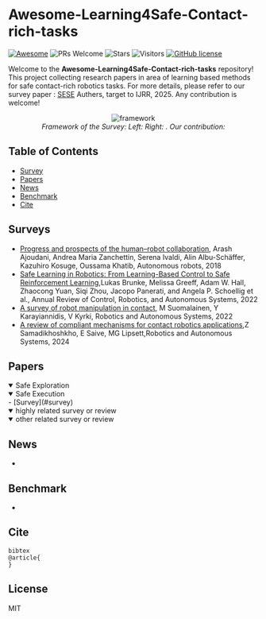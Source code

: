 # Awesome-Learning4Safe-Contact-rich-tasks
[![Awesome](https://cdn.rawgit.com/sindresorhus/awesome/d7305f38d29fed78fa85652e3a63e154dd8e8829/media/badge.svg)](https://github.com/sindresorhus/awesome)
![PRs Welcome](https://img.shields.io/badge/PRs-Welcome-green) 
![Stars](https://img.shields.io/github/stars/jack-sherman01/Awesome-Learning4Safe-Contact-rich-tasks)
![Visitors](https://api.visitorbadge.io/api/visitors?path=https%3A%2F%2Fgithub.com%2Funiversea%2FAwesome-Learning4Safe-Contact-rich-tasks.git&label=Visitors&countColor=%2337d67a&style=flat&labelStyle=none)
[![GitHub license](https://img.shields.io/github/license/universea/Awesome-AI-Scientist-Papers)](https://github.com/jack-sherman01/Awesome-Learning4Safe-Contact-rich-tasks/blob/main/LICENSE)

Welcome to the **Awesome-Learning4Safe-Contact-rich-tasks** repository! This project collecting research papers in area of learning based methods for safe contact-rich robotics tasks. For more details, please refer to our survey paper : [SESE](https://scholar.google.com/) Authers, target to IJRR, 2025. Any contribution is welcome!

<p align="center">
  <img src="docs/images/framework.jpg" alt="framework">
  <br>
  <em>Framework of the Survey: Left: Right: . Our contribution: </em>

</p>

## Table of Contents
- [Survey](#survey)
- [Papers](#papers)
- [News](#news)
- [Benchmark](#benchmark)
- [Cite](#cite)

## Surveys
- [Progress and prospects of the human–robot collaboration](https://link.springer.com/article/10.1007/s10514-017-9677-2), Arash Ajoudani, Andrea Maria Zanchettin, Serena Ivaldi, Alin Albu-Schäffer, Kazuhiro Kosuge, Oussama Khatib, Autonomous robots, 2018
- [Safe Learning in Robotics: From Learning-Based Control to Safe Reinforcement Learning](https://www.annualreviews.org/content/journals/10.1146/annurev-control-042920-020211),Lukas Brunke, Melissa Greeff, Adam W. Hall, Zhaocong Yuan, Siqi Zhou, Jacopo Panerati, and Angela P. Schoellig et al., Annual Review of Control, Robotics, and Autonomous Systems, 2022
- [A survey of robot manipulation in contact](https://www.sciencedirect.com/science/article/pii/S0921889022001312), M Suomalainen, Y Karayiannidis, V Kyrki, Robotics and Autonomous Systems, 2022
- [A review of compliant mechanisms for contact robotics applications](https://www.sciencedirect.com/science/article/pii/S0921889024002860),Z Samadikhoshkho, E Saive, MG Lipsett,Robotics and Autonomous Systems, 2024

## Papers
<details open>
<summary>Safe Exploration</summary>
<details open>
<summary>Safe Execution</summary>
- [Survey](#survey)
<details open>
<summary>highly related survey or review</summary>
<details open>
<summary>other related survey or review</summary>


## News
-


## Benchmark
- 

## Cite
```
bibtex
@article{
}
```
## License
MIT
